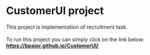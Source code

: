 # CustomerUI project
This project is implementation of recruitment task. <br />
<br />
To run this project you can simply click on the link below:
<br />
**https://bpajor.github.io/CustomerUI/**
